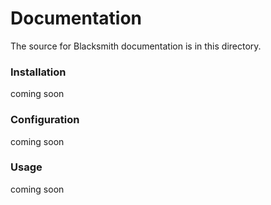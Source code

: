 # Documentation

The source for Blacksmith documentation is in this directory.

### Installation

coming soon

### Configuration

coming soon

### Usage

coming soon